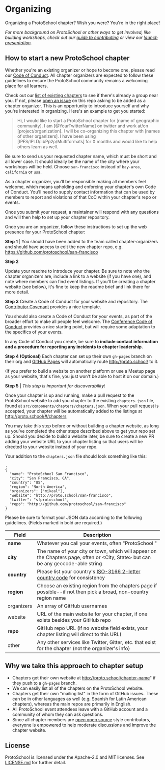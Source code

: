 # Organizing

Organizing a ProtoSchool chapter? Wish you were? You're in the right place!

_For more background on ProtoSchool or other ways to get involved, like building workshops, check out our [guide to contributing](https://github.com/protoschool/organizing/blob/master/CONTRIBUTING.md) or view our [launch presentation](https://github.com/protoschool/organizing/blob/master/presentations/ProtoSchool_Launch_Preso_2019-01-14.pdf)._

## How to start a new ProtoSchool chapter

Whether you're an existing organizer or hope to become one, please read our [Code of Conduct](https://github.com/protoschool/organizing/blob/master/CODE_OF_CONDUCT.md). All chapter organizers are expected to follow these guidelines to ensure the ProtoSchool community remains a welcoming place for all learners.

Check out our [list of existing chapters](https://proto.school/#/chapters) to see if there's already a group near you. If not, please [open an issue](https://github.com/ProtoSchool/organizing/issues/new?assignees=terichadbourne&labels=new-chapter&template=new-chapter-request.md&title=New+Chapter+Request+-+%5BLocation%5D) on this repo asking to be added as a chapter organizer. This is an opportunity to introduce yourself and why you're interested in organizing. Here's an example to get you started:

>Hi, I would like to start a ProtoSchool chapter for [name of geographic community]. I am [@YourTwitterName] on twitter and work at/on [project/organization]. I will be co-organizing this chapter with [names of other organizers]. I have been using [IPFS/IPLD/libPp2p/Multiformats] for X months and would like to help others learn as well.

Be sure to send us your requested chapter name, which must be short and all lower case. It should ideally be the name of the city where your workshops will be held. Choose `san-francisco` instead of `bay-area`, `california` or `usa`.

As a chapter organizer, you'll be responsible making all members feel welcome, which means upholding and enforcing your chapter's own Code of Conduct. You'll need to supply contact information that can be used by members to report and violations of that CoC within your chapter's repo or events.

Once you submit your request, a maintainer will respond with any questions and will then help to set up your chapter repository.

Once you are an organizer, follow these instructions to set up the web presence for your ProtoSchool chapter:

**Step 1** | You should have been added to the team called chapter-organizers and should have access to edit the new chapter repo, e.g. https://github.com/protoschool/san-francisco

**Step 2**

Update your readme to introduce your chapter. Be sure to note who the chapter organizers are, include a link to a website (if you have one), and note where members can find event listings. If you'll be creating a chapter website (see below), it's fine to keep the readme brief and link there for more detail.

**Step 3**
Create a Code of Conduct for your website and repository. The [Contributor Covenant](https://www.contributor-covenant.org/) provides a nice template.

You should also create a Code of Conduct for your events, as part of the broader effort
to make all people feel welcome. The [Conference Code of Conduct](http://confcodeofconduct.com/)
provides a nice starting point, but will require some adaptation to the specifics
of your events.

In any Code of Conduct you create, be sure to **include contact information and a procedure for
reporting any incidents to chapter leadership**.

**Step 4 (Optional)**
Each chapter can set up their own `gh-pages` branch on their org and [GitHub Pages](https://help.github.com/categories/github-pages-basics/) will automatically route http://proto.school/<reponame> to it.

(If you prefer to build a website on another platform or use a Meetup page as your website, that's fine, you just won't be able to host it on our domain.)


**Step 5** | _This step is important for discoverability!_

Once your chapter is up and running, make a pull request to the ProtoSchool website
to add you chapter to the existing `chapters.json` file, found at `src/components/chapters/chapters.json`.
When your pull request is accepted, your chapter will be automatically added to the listings at http://proto.school/#/chapters

You may take this step before or without building a chapter website, as long as you've completed the other
steps described above to get your repo set up. Should you decide to build a website later, be sure to create a new PR adding your website URL to your chapter listing so that users will be directed to your website instead of your repo.

Your addition to the `chapters.json` file should look something like this:

```
,
{
  "name": "ProtoSchool San Francisco",
  "city": "San Francisco, CA",
  "country": "US",
  "region": "North America",
  "organizers": ["mikeal"],
  "website": "http://proto.school/san-francisco",
  "twitter": "sfprotoschool",
  "repo": "http://github.com/protoschool/san-francisco"
}
```
Please be sure to format your JSON data according to the following guidelines. (Fields marked in bold are required.)

| Field | Description |
| --- | --- |
| **name** | Whatever you call your events, often "ProtoSchool <City> " |
| **city**	 | The name of your city or town, which will appear on the Chapters page, often <City> or <City, State> but can be any geocode-able string |
| **country**	 |  Please list your country's [ISO-3166 2-letter country code](https://en.wikipedia.org/wiki/ISO_3166-2) for consistency |
| **region**  |  Choose an existing region from the chapters page if possible--if not then pick a broad, non-country region name |
| organizers  | An array of GitHub usernames  |
| website  |  URL of the main website for your chapter, if one exists besides your GitHub repo |
| **repo** |  GitHub repo URL (if no website field exists, your chapter listing will direct to this URL)|
| other   | Any other services like Twitter, Gitter, etc. that exist for the chapter (not the organizer's info)  |


## Why we take this approach to chapter setup
- Chapters get their own website at http://proto.school/chapter-name" if they push to a `gh-pages` branch.
- We can easily list all of the chapters on the ProtoSchool website.
- Chapters get their own "mailing list" in the form of GitHub issues. These can be in other languages as well (e.g. Spanish for Latin American chapters), whereas the main repos are primarily in English.
- All ProtoSchool event attendees leave with a GitHub account and a community of whom they can ask questions.
- Since all chapter members are [open open source](https://github.com/Level/community/blob/master/CONTRIBUTING.md) style contributors, everyone is empowered to help moderate discussions and improve the chapter website.


## License
ProtoSchool is licensed under the Apache-2.0 and MIT licenses. See [LICENSE.md](https://github.com/protoschool/organizing/blob/master/LICENSE.md) for further detail.
